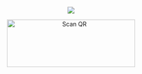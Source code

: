 
<div align="center">
<div align="center">
  <p align="center">
<img src=https://i.ibb.co/nPSmv7d/dd75acba3c0361cca99b05b1e5b6d5c6.png>
</p>
 </a>
</p>



<a href="https://abu-md-deployer.vercel.app/"><img align="center" src="https://i.imgur.com/gtK4XLX.png" alt="Scan QR" height="112" width="300" /></a>
<br>


